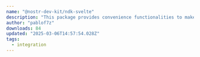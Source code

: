 ```yaml
---
name: "@nostr-dev-kit/ndk-svelte"
description: "This package provides convenience functionalities to make usage of NDK with Svelte nicer."
author: "pablof7z"
downloads: 84
updated: "2025-03-06T14:57:54.028Z"
tags: 
  - integration
---
```

